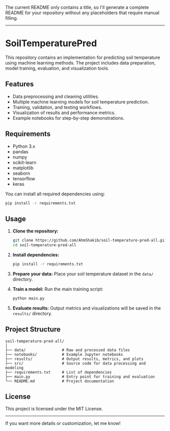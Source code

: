 The current README only contains a title, so I'll generate a complete README for your repository without any placeholders that require manual filling.

---

# SoilTemperaturePred

This repository contains an implementation for predicting soil temperature using machine learning methods. The project includes data preparation, model training, evaluation, and visualization tools.

## Features

- Data preprocessing and cleaning utilities.
- Multiple machine learning models for soil temperature prediction.
- Training, validation, and testing workflows.
- Visualization of results and performance metrics.
- Example notebooks for step-by-step demonstrations.

## Requirements

- Python 3.x
- pandas
- numpy
- scikit-learn
- matplotlib
- seaborn
- tensorflow
- keras

You can install all required dependencies using:

```bash
pip install -r requirements.txt
```

## Usage

1. **Clone the repository:**
   ```bash
   git clone https://github.com/AhmShakib/soil-temperature-pred-all.git
   cd soil-temperature-pred-all
   ```

2. **Install dependencies:**
   ```bash
   pip install -r requirements.txt
   ```

3. **Prepare your data:**
   Place your soil temperature dataset in the `data/` directory.

4. **Train a model:**
   Run the main training script:
   ```bash
   python main.py
   ```

5. **Evaluate results:**
   Output metrics and visualizations will be saved in the `results/` directory.

## Project Structure

```
soil-temperature-pred-all/
│
├── data/                # Raw and processed data files
├── notebooks/           # Example Jupyter notebooks
├── results/             # Output results, metrics, and plots
├── src/                 # Source code for data processing and modeling
├── requirements.txt     # List of dependencies
├── main.py              # Entry point for training and evaluation
└── README.md            # Project documentation
```

## License

This project is licensed under the MIT License.

---

If you want more details or customization, let me know!
